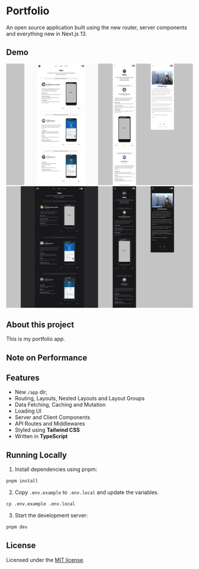 # Portfolio

An open source application built using the new router, server components and everything new in Next.js 13.


## Demo

![screenshot-1](https://github.com/timtbdev/portfolio/blob/main/ligth.png)
![screenshot-2](https://raw.githubusercontent.com/timtbdev/portfolio/main/dark.png)

## About this project

This is my portfolio app.

## Note on Performance

## Features

- New `/app` dir,
- Routing, Layouts, Nested Layouts and Layout Groups
- Data Fetching, Caching and Mutation
- Loading UI
- Server and Client Components
- API Routes and Middlewares
- Styled using **Tailwind CSS**
- Written in **TypeScript**

## Running Locally

1. Install dependencies using pnpm:

```sh
pnpm install
```

2. Copy `.env.example` to `.env.local` and update the variables.

```sh
cp .env.example .env.local
```

3. Start the development server:

```sh
pnpm dev
```

## License

Licensed under the [MIT license](https://github.com/shadcn/taxonomy/blob/main/LICENSE.md).
